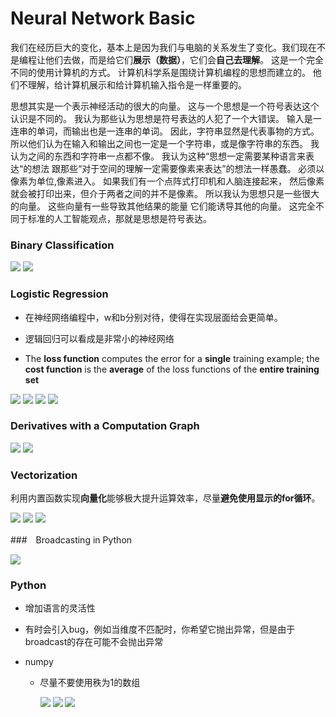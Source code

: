 # Neural Network Basic

我们在经历巨大的变化，基本上是因为我们与电脑的关系发生了变化。我们现在不是编程让他们去做，而是给它们**展示（数据）**，它们会**自己去理解**。 这是一个完全不同的使用计算机的方式。 计算机科学系是围绕计算机编程的思想而建立的。 他们不理解，给计算机展示和给计算机输入指令是一样重要的。

思想其实是一个表示神经活动的很大的向量。 这与一个思想是一个符号表达这个认识是不同的。 我认为那些认为思想是符号表达的人犯了一个大错误。  输入是一连串的单词，而输出也是一连串的单词。 因此，字符串显然是代表事物的方式。 所以他们认为在输入和输出之间也一定是一个字符串，或是像字符串的东西。  我认为之间的东西和字符串一点都不像。 我认为这种“思想一定需要某种语言来表达“的想法
跟那些“对于空间的理解一定需要像素来表达”的想法一样愚蠢。 必须以像素为单位,像素进入。 如果我们有一个点阵式打印机和人脑连接起来， 然后像素就会被打印出来，但介于两者之间的并不是像素。 所以我认为思想只是一些很大的向量。 这些向量有一些导致其他结果的能量 它们能诱导其他的向量。 这完全不同于标准的人工智能观点，那就是思想是符号表达。



### Binary Classification

<img src='image/nn8.png'>

<img src='image/nn9.png'>



### Logistic Regression

- 在神经网络编程中，w和b分别对待，使得在实现层面给会更简单。


- 逻辑回归可以看成是非常小的神经网络
- The **loss function** computes the error for a **single** training example; the **cost function** is the **average** of the loss functions of the **entire training set**

<img src="image/nn10.png">

<img src="image/nn11.png">

<img src="image/nn12.png">

<img src="image/nn13.png">

### Derivatives with a Computation Graph

<img src="image/nn14.png">

<img src="image/nn15.png">

### Vectorization

利用内置函数实现**向量化**能够极大提升运算效率，尽量**避免使用显示的for循环**。

<img src="image/nn17.png">

<img src="image/nnn.png">

<img src="image/nnn1.png">



###　Broadcasting in Python

<img src="image/nnn2.png">

### Python

- 增加语言的灵活性

- 有时会引入bug，例如当维度不匹配时，你希望它抛出异常，但是由于broadcast的存在可能不会抛出异常

- numpy

  - 尽量不要使用秩为1的数组

    <img src="image/nnn3.png">

    <img src="image/nnn4.png">

    <img src="image/nnn5.png">











